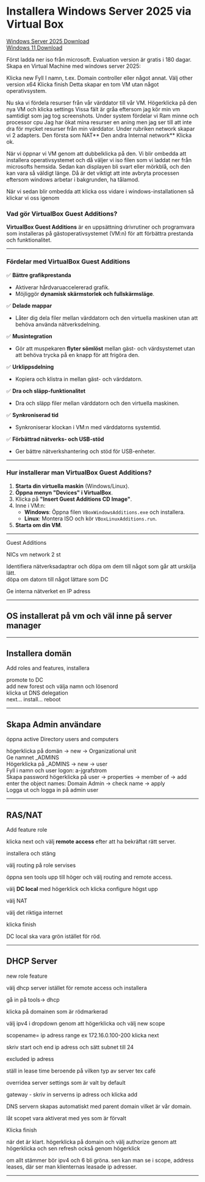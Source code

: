 # Installera Windows Server 2025 via Virtual Box

[Windows Server 2025 Download](https://www.microsoft.com/en-us/evalcenter/evaluate-windows-server-2025)  
[Windows 11 Download](https://www.microsoft.com/en-us/evalcenter/evaluate-windows-11-enterprise)  


Först ladda ner iso från microsoft. Evaluation version är gratis i 180 dagar.  
Skapa en Virtual Machine med windows server 2025:

Klicka new 
Fyll I namn, t.ex. Domain controller eller något annat. 
Välj other version x64
Klicka finish
Detta skapar en tom VM utan något operativsystem.

Nu ska vi fördela resurser från vår värddator till vår VM.
Högerklicka på den nya VM och klicka settings
Vissa fält är gråa eftersom jag kör min vm samtidigt som jag tog screenshots.
Under system fördelar vi Ram minne och processor cpu
Jag har ökat mina resurser en aning men jag ser till att inte dra för mycket resurser från min värddator. 
Under rubriken network skapar vi 2 adapters. Den första som NAT**
Den andra Internal network**
Klicka ok.

När vi öppnar vi VM genom att dubbelklicka på den.
Vi blir ombedda att installera operativsystemet och då väljer vi iso filen som vi laddat ner från microsofts hemsida. 
Sedan kan displayen bli svart eller mörkblå, och den kan vara så väldigt länge. Då är det viktigt att inte avbryta processen eftersom windows arbetar i bakgrunden, ha tålamod. 

När vi sedan blir ombedda att klicka oss vidare i windows-installationen så klickar vi oss igenom 

### **Vad gör VirtualBox Guest Additions?**
**VirtualBox Guest Additions** är en uppsättning drivrutiner och programvara som installeras på gästoperativsystemet (VM:n) för att förbättra prestanda och funktionalitet.

---

### **Fördelar med VirtualBox Guest Additions**
✅ **Bättre grafikprestanda**  
   - Aktiverar hårdvaruaccelererad grafik.  
   - Möjliggör **dynamisk skärmstorlek och fullskärmsläge**.  

✅ **Delade mappar**  
   - Låter dig dela filer mellan värddatorn och den virtuella maskinen utan att behöva använda nätverksdelning.

✅ **Musintegration**  
   - Gör att muspekaren **flyter sömlöst** mellan gäst- och värdsystemet utan att behöva trycka på en knapp för att frigöra den.

✅ **Urklippsdelning**  
   - Kopiera och klistra in mellan gäst- och värddatorn.

✅ **Dra och släpp-funktionalitet**  
   - Dra och släpp filer mellan värddatorn och den virtuella maskinen.

✅ **Synkroniserad tid**  
   - Synkroniserar klockan i VM:n med värddatorns systemtid.

✅ **Förbättrad nätverks- och USB-stöd**  
   - Ger bättre nätverkshantering och stöd för USB-enheter.

---

### **Hur installerar man VirtualBox Guest Additions?**
1. **Starta din virtuella maskin** (Windows/Linux).
2. **Öppna menyn "Devices" i VirtualBox**.
3. Klicka på **"Insert Guest Additions CD Image"**.
4. Inne i VM:n:
   - **Windows**: Öppna filen `VBoxWindowsAdditions.exe` och installera.
   - **Linux**: Montera ISO och kör `VBoxLinuxAdditions.run`.
5. **Starta om din VM**.

---

Guest Additions

NICs vm network 2 st 

Identifiera nätverksadaptrar och döpa om dem till något som går att urskilja lätt.  
döpa om datorn till något lättare som DC 


Ge interna nätverket en IP adress 

---
## OS installerat på vm och väl inne på server manager 
---

## Installera domän
Add roles and features, installera 

promote to DC  
add new forest och välja namn och lösenord  
klicka ut DNS delegation  
next... install... reboot

---

## Skapa Admin användare
öppna active Directory users and computers

högerklicka på domän -> new -> Organizational unit  
Ge namnet _ADMINS  
Högerklicka på _ADMINS -> new -> user  
Fyll i namn och user logon: a-jgrafstrom  
Skapa password
högerklicka på user -> properties -> member of -> add  
enter the object names: Domain Admin -> check name -> apply  
Logga ut och logga in på admin user  

---

## RAS/NAT

Add feature role

klicka next och välj **remote access** efter att ha bekräftat rätt server. 

installera och stäng

välj routing på role servises

öppna sen tools upp till höger och välj routing and remote access.



välj **DC local** med högerklick och klicka configure högst upp 

välj NAT

välj det riktiga internet 

klicka finish

DC local ska vara grön istället för röd.

---

## DHCP Server

new role feature

välj dhcp server istället för remote access och installera

gå in på tools-> dhcp

klicka på domainen som är rödmarkerad

välj ipv4 i dropdown genom att högerklicka och välj new scope

scopename= ip adress range ex 172.16.0.100-200 klicka next

skriv start och end ip adress och sätt subnet till 24

excluded ip adress

ställ in lease time beroende på vilken typ av server tex café

overridea server settings som är valt by default

gateway - skriv in serverns ip adress och klicka add

DNS servern skapas automatiskt med parent domain vilket är vår domain.

låt scopet vara aktiverat med yes som är förvalt

Klicka finish

när det är klart. högerklicka på domain och välj authorize genom att högerklicka och sen refresh också genom högerklick

om allt stämmer bör ipv4 och 6 bli gröna. sen kan man se i scope, address leases, där ser man klienternas leasade ip adresser.

---

